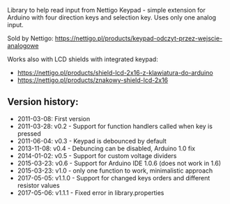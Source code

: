 Library to help read input from Nettigo Keypad - simple extension for
Arduino with four direction keys and selection key. Uses only one analog
input. 

Sold by Nettigo:
https://nettigo.pl/products/keypad-odczyt-przez-wejscie-analogowe

Works also with LCD shields with integrated keypad:
 * https://nettigo.pl/products/shield-lcd-2x16-z-klawiatura-do-arduino
 * https://nettigo.pl/products/znakowy-shield-lcd-2x16

## Version history:

* 2011-03-08: First version
* 2011-03-28: v0.2 - Support for function handlers called when key is pressed
* 2011-06-04: v0.3 - Keypad is debounced by default
* 2013-11-08: v0.4 - Debuncing can be disabled, Arduino 1.0 fix
* 2014-01-02: v0.5 - Support for custom voltage dividers
* 2015-03-23: v0.6 - Support for Arduino IDE 1.0.6 (does not work in 1.6)
* 2015-03-23: v1.0 - only one function to work, minimalistic approach
* 2017-05-05: v1.1.0 - Support for changed keys orders and different resistor values
* 2017-05-06: v1.1.1 - Fixed error in library.properties